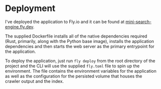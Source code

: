 # Deployment

I've deployed the application to Fly.io and it can be found at [mini-search-engine.fly.dev](mini-search-engine.fly.dev).

The supplied Dockerfile installs all of the native dependencies required (Rust, primarily, along with the Python base image), installs the application dependencies and then starts the web server as the primary entrypoint for the application.

To deploy the application, just run `fly deploy` from the root directory of the project and the CLI will use the supplied `fly.toml` file to spin up the environment. The file contains the environment variables for the application as well as the configuration for the persisted volume that houses the crawler output and the index.
